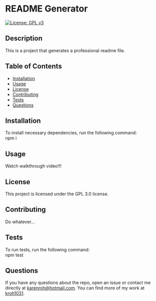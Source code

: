 # README Generator  
  [![License: GPL v3](https://img.shields.io/badge/License-GPLv3-blue.svg)](https://www.gnu.org/licenses/gpl-3.0)  
## Description
This is a project that generates a professional readme file.
## Table of Contents 
* [Installation](#installation)
* [Usage](#usage)
* [License](#license)
* [Contributing](#contributing)
* [Tests](#tests)
* [Questions](#questions)
## Installation
To install necessary dependencies, run the following command:  
npm i
## Usage  
Watch walkthrough video!!!
## License    
This project is licensed under the GPL 3.0 license.
## Contributing  
Do whatever...
## Tests  
To run tests, run the following command:  
npm test
## Questions  
If you have any questions about the repo, open an issue or contact me directly at karenroh@hotmail.com. You can find more of my work at [kroh1031](https://github.com/kroh1031).
